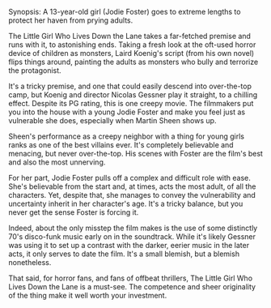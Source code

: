 Synopsis: A 13-year-old girl (Jodie Foster) goes to extreme lengths to protect her haven from prying adults.

The Little Girl Who Lives Down the Lane takes a far-fetched premise and runs with it, to astonishing ends. Taking a fresh look at the oft-used horror device of children as monsters, Laird Koenig's script (from his own novel) flips things around, painting the adults as monsters who bully and terrorize the protagonist. 

It's a tricky premise, and one that could easily descend into over-the-top camp, but Koenig and director Nicolas Gessner play it straight, to a chilling effect. Despite its PG rating, this is one creepy movie. The filmmakers put you into the house with a young Jodie Foster and make you feel just as vulnerable she does, especially when Martin Sheen shows up. 

Sheen's performance as a creepy neighbor with a thing for young girls ranks as one of the best villains ever. It's completely believable and menacing, but never over-the-top. His scenes with Foster are the film's best and also the most unnerving.

For her part, Jodie Foster pulls off a complex and difficult role with ease. She's believable from the start and, at times, acts the most adult, of all the characters. Yet, despite that, she manages to convey the vulnerability and uncertainty inherit in her character's age. It's a tricky balance, but you never get the sense Foster is forcing it.

Indeed, about the only misstep the film makes is the use of some distinctly 70's disco-funk music early on in the soundtrack. While it's likely Gessner was using it to set up a contrast with the darker, eerier music in the later acts, it only serves to date the film. It's a small blemish, but a blemish nonetheless.

That said, for horror fans, and fans of offbeat thrillers, The Little Girl Who Lives Down the Lane is a must-see. The competence and sheer originality of the thing make it well worth your investment.

